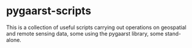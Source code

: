 pygaarst-scripts
================

This is a collection of useful scripts carrying out operations on geospatial and remote sensing data, some using the pygaarst library, some stand-alone.
